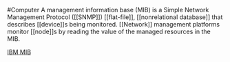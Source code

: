 #Computer 
A management information base (MIB) is a Simple Network Management Protocol ([[SNMP]]) [[flat-file]], [[nonrelational database]] that describes [[device]]s being monitored. [[Network]] management platforms monitor [[node]]s by reading the value of the managed resources in the MIB.

[IBM MIB](https://www.ibm.com/docs/sk/netcoolomnibus/7.4?topic=manager-mib-command-line-options)

